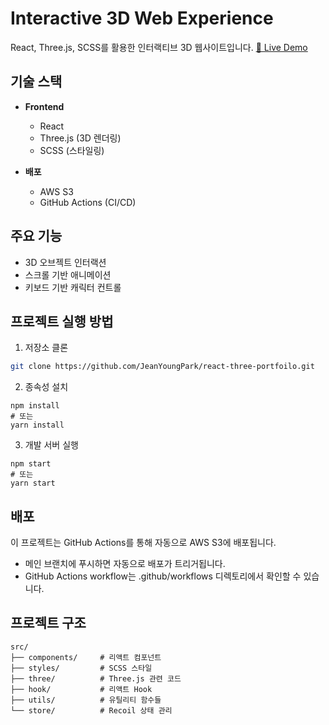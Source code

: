 # Interactive 3D Web Experience

React, Three.js, SCSS를 활용한 인터랙티브 3D 웹사이트입니다.
[🔗 Live Demo](http://react-3d-project-bucket.s3-website.ap-northeast-2.amazonaws.com/)

## 기술 스택

-   **Frontend**

    -   React
    -   Three.js (3D 렌더링)
    -   SCSS (스타일링)

-   **배포**
    -   AWS S3
    -   GitHub Actions (CI/CD)

## 주요 기능

-   3D 오브젝트 인터랙션
-   스크롤 기반 애니메이션
-   키보드 기반 캐릭터 컨트롤

## 프로젝트 실행 방법

1. 저장소 클론

```bash
git clone https://github.com/JeanYoungPark/react-three-portfoilo.git
```

2. 종속성 설치

```
npm install
# 또는
yarn install
```

3. 개발 서버 실행

```
npm start
# 또는
yarn start
```

## 배포

이 프로젝트는 GitHub Actions를 통해 자동으로 AWS S3에 배포됩니다.

-   메인 브랜치에 푸시하면 자동으로 배포가 트리거됩니다.
-   GitHub Actions workflow는 .github/workflows 디렉토리에서 확인할 수 있습니다.

## 프로젝트 구조

```
src/
├── components/     # 리액트 컴포넌트
├── styles/         # SCSS 스타일
├── three/          # Three.js 관련 코드
├── hook/           # 리액트 Hook
├── utils/          # 유틸리티 함수들
└── store/          # Recoil 상태 관리
```
